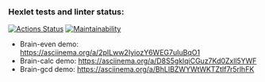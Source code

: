 ### Hexlet tests and linter status:
[![Actions Status](https://github.com/kr1sal/frontend-project-44/actions/workflows/hexlet-check.yml/badge.svg)](https://github.com/kr1sal/frontend-project-44/actions)
[![Maintainability](https://api.codeclimate.com/v1/badges/8305d0b09061c0bb7272/maintainability)](https://codeclimate.com/github/kr1sal/frontend-project-44/maintainability)

- Brain-even demo: https://asciinema.org/a/2pILww2IyiozY6WEG7uIuBqO1
- Brain-calc demo: https://asciinema.org/a/D8S5gklqiCGuz7Kd0Zxll5YWF
- Brain-gcd demo: https://asciinema.org/a/BhLIBZWYWtWKTZtIf7r5rlhFK